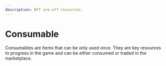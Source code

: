 ```yaml
---
description: NFT one-off resources.
---
```


# Consumable

Consumables are Items that can be only used once. They are key resources to progress in the game and can be either consumed or traded in the marketplace.&#x20;
